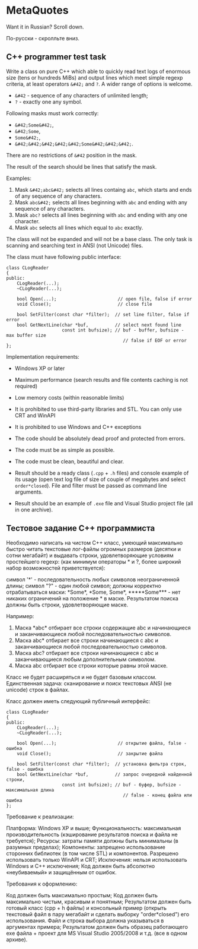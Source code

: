 # MetaQuotes

Want it in Russian? Scroll down.

По-русски - скролльте вниз.

## C++ programmer test task

Write a class on pure C++ which able to quickly read text logs of enormous size (tens or hundreds MiBs) and output lines which meet simple regexp criteria, at least operators `&#42;` and `?`. A wider range of options is welcome.

- `&#42` - sequence of any characters of unlimited length;
- `?` - exactly one any symbol.

Following masks must work correctly:

- `&#42;Some&#42;`,
- `&#42;Some`,
- `Some&#42;`,
- `&#42;&#42;&#42;&#42;&#42;Some&#42;&#42;&#42;`.

There are no restrictions of `&#42` position in the mask.

The result of the search should be lines that satisfy the mask.

Examples:

1. Mask `&#42;abc&#42;` selects all lines containg `abc`, which starts and ends of any sequence of any characters.
2. Mask `abc&#42;` selects all lines beginning with `abc` and ending with any sequence of any characters.
3. Mask `abc?` selects all lines beginning with `abc` and ending with any one character.
4. Mask `abc` selects all lines which equal to `abc` exactly.

The class will not be expanded and will not be a base class. The only task is scanning and searching text in ANSI (not Unicode) files.

The class must have following public interface:

    class CLogReader
    {
    public:
        CLogReader(...);
        ~CLogReader(...);

        bool Open(...);                       // open file, false if error
        void Close();                         // close file

        bool SetFilter(const char *filter);  // set line filter, false if error
        bool GetNextLine(char *buf,          // select next found line
                         const int bufsize); // buf - buffer, bufsize - max buffer size
                                                // false if EOF or error
    };

Implementation requirements:

- Windows XP or later
- Maximum performance (search results and file contents caching is not required)
- Low memory costs (within reasonable limits)
- It is prohibited to use third-party libraries and STL. You can only use CRT and WinAPI
- It is prohibited to use Windows and C++ exceptions
- The code should be absolutely dead proof and protected from errors.

- The code must be as simple as possible.
- The code must be clean, beautiful and clear.
- Result should be a ready class (`.cpp` + `.h` files) and console example of its usage (open text log file of size of couple of megabytes and select `order*closed`). File and filter must be passed as command line arguments.
- Result should be an example of `.exe` file and Visual Studio project file (all in one archive).


## Тестовое задание С++ программиста

Необходимо написать на чистом С++ класс, умеющий максимально быстро читать текстовые лог-файлы огромных размеров (десятки и сотни мегабайт) и выдавать строки, удовлетворяющие условиям простейшего regexp: (как минимум операторы &#42; и ?, более широкий набор возможностей приветствуется):

cимвол '&#42;' - последовательность любых символов неограниченной длины;
cимвол "?" - один любой символ;
должны корректно отрабатываться маски: &#42;Some&#42;, &#42;Some, Some&#42;, &#42;&#42;&#42;&#42;&#42;Some&#42;&#42;&#42; - нет никаких ограничений на положение &#42; в маске.
Результатом поиска должны быть строки, удовлетворяющие маске.

Например:

1. Маска &#42;abc&#42;  отбирает все строки содержащие abc и начинающиеся и заканчивающиеся любой последовательностью символов.
2. Маска abc&#42;  отбирает все строки начинающиеся с abc и заканчивающиеся любой последовательностью символов.
3. Маска abc?  отбирает все строки начинающиеся с abc и заканчивающиеся любым дополнительным символом.
4. Маска abc   отбирает все строки которые равны этой маске.

Класс не будет расширяться и не будет базовым классом. Единственная задача: сканирование и поиск текстовых ANSI (не unicode) строк в файлах. 

Класс должен иметь следующий публичный интерфейс:

    class CLogReader
    {
    public:
        CLogReader(...);
        ~CLogReader(...);

        bool Open(...);                       // открытие файла, false - ошибка
        void Close();                         // закрытие файла

        bool SetFilter(const char *filter);  // установка фильтра строк, false - ошибка
        bool GetNextLine(char *buf,          // запрос очередной найденной строки, 
                         const int bufsize); // buf - буфер, bufsize - максимальная длина
                                                // false - конец файла или ошибка
    };

Требование к реализации:

Платформа: Windows XP и выше;
Функциональность: максимальная производительность (кэширование результатов поиска и файла не требуется);
Ресурсы: затраты памяти должны быть минимальны (в разумных пределах);
Компоненты: запрещено использование сторонних библиотек (в том числе STL) и компонентов. Разрешено использовать только WinAPI и CRT;
Исключения: нельзя использовать Windows и С++ исключения;
Код должен быть абсолютно «неубиваемый» и защищённым от ошибок.

Требования к оформлению:

Код должен быть максимально простым;
Код должен быть максимально чистым, красивым и понятным;
Результатом должен быть готовый класс (cpp + h файлы) и консольный пример (открыть текстовый файл в пару мегабайт и сделать выборку "order*closed") его использования. Файл и строка выбора должна указываться в аргументах примера;
Результатом должен быть образец работающего exе файла + проект для MS Visual Studio 2005/2008 и т.д. (все в одном архиве).

